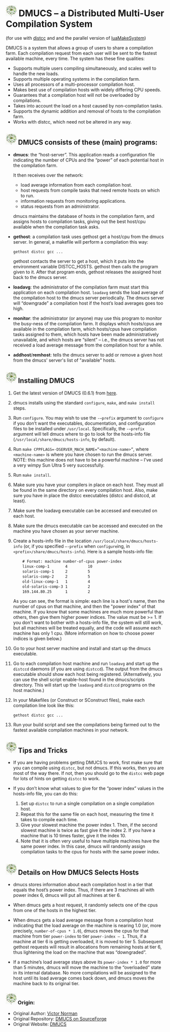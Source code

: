 
# ![DMUCS](images/dmucs-logo-small.gif) DMUCS – a Distributed Multi-User Compilation System

(for use with [distcc](https://distcc.github.io/) and and the parallel 
version of [luaMakeSystem](https://github.com/stephengaito/luaMakeSystem))

DMUCS is a system that allows a group of users to share a compilation farm. Each
compilation request from each user will be sent to the fastest 
available machine, every time.  The system has these fine qualities:

* Supports multiple users compiling simultaneously, and scales well to 
  handle the new loads.
* Supports multiple operating systems in the compilation farm.
* Uses all processors of a multi-processor compilation host.
* Makes best use of compilation hosts with widely differing CPU speeds.
* Guarantees that a compilation host will not be overloaded by compilations.
* Takes into account the load on a host caused by non-compilation tasks.
* Supports the dynamic addition and removal of hosts to the compilation farm.
* Works with distcc, which need not be altered in any way.

## ![DMUCS](images/dmucs-logo-small.gif) DMUCS consists of these (main) programs:

*   **dmucs**: the “host-server”.  This application reads a configuration 
    file indicating the number of CPUs and the “power” of each potential 
    host in the compilation farm.

    It then receives over the network:
      * load average information from each compilation host.
      * host requests from compile tasks that need remote hosts on which to run.
      * information requests from monitoring applications.
      * status requests from an administrator.

    dmucs maintains the database of hosts in the compilation farm, and 
    assigns hosts to compilation tasks, giving out the best host/cpu 
    available when the compilation task asks.

*   **gethost**: a compilation task uses gethost get a host/cpu from the 
    dmucs server.  In general, a makefile will perform a compilation this 
    way:

        gethost distcc gcc ...

    gethost contacts the server to get a host, which it puts into the 
    environment variable DISTCC_HOSTS.  gethost then calls the program 
    given to it.  After that program ends, gethost releases the assigned 
    host back to the dmucs server.

*   **loadavg**: the administrator of the compilation farm must start this 
    application on each compilation host.  `loadavg` sends the load average of 
    the compilation host to the dmucs server periodically.  The dmucs server 
    will “downgrade” a compilation host if the host’s load averages goes too 
    high.

*   **monitor**: the administrator (or anyone) may use this program to 
    monitor the busy-ness of the compilation farm.  It displays which 
    hosts/cpus are available in the compilation farm, which hosts/cpus have 
    compilation tasks assigned to them, which hosts have been made 
    administratively unavailable, and which hosts are “silent” – i.e., the 
    dmucs server has not received a load average message from the compilation 
    host for a while.

*   **addhost**/**remhost**: tells the dmucs server to add or remove a given 
    host from the dmucs' server's list of "available" hosts.

## ![DMUCS](images/dmucs-logo-small.gif) Installing DMUCS

1. Get the latest version of DMUCS (0.6.1) from 
   [here](https://github.com/stephengaito/dmucs).

2. dmucs installs using the standard `configure`, `make`, and `make install` 
   steps.

3. Run `configure`. You may wish to use the `-–prefix` argument to `configure`
   if you don’t want the executables, documentation, and configuration files
   to be installed under `/usr/local`.  Specifically, the `-–prefix`
   argument will tell dmucs where to go to look for the hosts-info file
   (`/usr/local/share/dmucs/hosts-info`, by default).

4. Run `make CPPFLAGS=-DSERVER_MACH_NAME=”<machine-name>”`, where 
   `<machine-name>` is where you have chosen to run the dmucs server.  NOTE: 
   this machine does not have to be a powerful machine – I’ve used a very 
   wimpy Sun Ultra 5 very successfully.

5. Run `make install`.

6. Make sure you have your compilers in place on each host.  They must all 
   be found in the same directory on every compilation host.  Also, make 
   sure you have in place the distcc executables (distcc and distccd, at 
   least).

7. Make sure the loadavg executable can be accessed and executed on each 
   host.

8. Make sure the dmucs executable can be accessed and executed on the 
   machine you have chosen as your server machine.

9.  Create a hosts-info file in the location
    `/usr/local/share/dmucs/hosts-info` (or, if you specified `–-prefix` when 
    `configure`ing, in `<prefix>/share/dmucs/hosts-info`).  Here is a sample 
    hosts-info file:

    ```
        # Format: machine number-of-cpus power-index
        linux-comp-1       4         10
        solaris-comp-1     2         5
        solaris-comp-2     2         5
        old-linux-comp-1   1         4
        old-solaris-comp-3 1         2
        169.144.80.25      1         2
    ```

    As you can see, the format is simple: each line is a host's name, then 
    the number of cpus on that machine, and then the "power index" of that 
    machine.  If you know that some machines are much more powerful than 
    others, then give them higher power indices.  The value must be >= 1. 
    If you don't want to bother with a hosts-info file, the system will 
    still work, but all machines will be treated equally, and the code will 
    assume each machine has only 1 cpu.  (More information on how to choose 
    power indices is given below.)

10. Go to your host server machine and install and start up the dmucs 
    executable.
 
11. Go to each compilation host machine and run `loadavg` and start up the 
   `distccd` daemons (if you are using `distccd`).  The output from the 
   dmucs executable should show each host being registered.  (Alternatively, 
   you can use the shell script enable-host found in the dmucs/scripts 
   directory.  This will start up the `loadavg` and `distccd` programs on 
   the host machine.)

12. In your Makefiles (or Construct or SConstruct files), make each 
    compilation line look like this:

        gethost distcc gcc ...

13. Run your build script and see the compilations being farmed out to the 
    fastest available compilation machines in your network.

## ![DMUCS](images/dmucs-logo-small.gif) Tips and Tricks

* If you are having problems getting DMUCS to work, first make sure that 
  you can compile using `distcc`, but not dmucs.  If this works, then you 
  are most of the way there.  If not, then you should go to the `distcc` 
  web page for lots of hints on getting `distcc` to work.

* If you don’t know what values to give for the “power index” values in the 
  hosts-info file, you can do this:

    1. Set up `distcc` to run a single compilation on a single compilation
       host.
    2. Repeat this for the same file on each host, measuring the time it 
       takes to compile each time.
    3. Give your slowest machine the power index 1.  Then, if the second 
       slowest machine is twice as fast give it the index 2.  If you have a 
       machine that is 10 times faster, give it the index 10.
    4. Note that it is often very useful to have multiple machines have the 
       same power index.  In this case, dmucs will randomly assign 
       compilation tasks to the cpus for hosts with the same power index.
 
## ![DMUCS](images/dmucs-logo-small.gif) Details on How DMUCS Selects Hosts

* dmucs stores information about each compilation host in a tier that 
  equals the host’s power index.  Thus, if there are 3 machines all with 
  power index 6, dmucs will put all machines at tier 6.
 
* When dmucs gets a host request, it randomly selects one of the cpus from 
  one of the hosts in the highest tier.

* When dmucs gets a load average message from a compilation host indicating 
  that the load average on the machine is nearing 1.0 (or, more precisely, 
  `number-of-cpus * 1.0`), dmucs moves the cpus for that machine from tier 
  `power-index` to tier `power-index – 1`.  Thus, if a machine at tier 6 is 
  getting overloaded, it is moved to tier 5.  Subsequent gethost requests 
  will result in allocations from remaining hosts at tier 6, thus lightening 
  the load on the machine that was “downgraded”.
 
* If a machine’s load average stays above its `power-index * 1.0` for more 
  than 5 minutes, dmucs will move the machine to the “overloaded” state in 
  its internal database.  No more compilations will be assigned to the host 
  until its load average comes back down, and dmucs moves the machine back to 
  its original tier.

### ![DMUCS](images/dmucs-logo-small.gif) Origin:
 
* Original Author: [Victor 
  Norman](https://sourceforge.net/u/userid-1399635/)
* Original Repository: [DMUCS on 
  SourceForge](https://sourceforge.net/projects/dmucs/)
* Original Website: [DMUCS](http://dmucs.sourceforge.net/)
